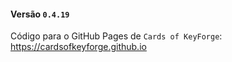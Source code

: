 #### Versão `0.4.19`

Código para o GitHub Pages de `Cards of KeyForge`: https://cardsofkeyforge.github.io
